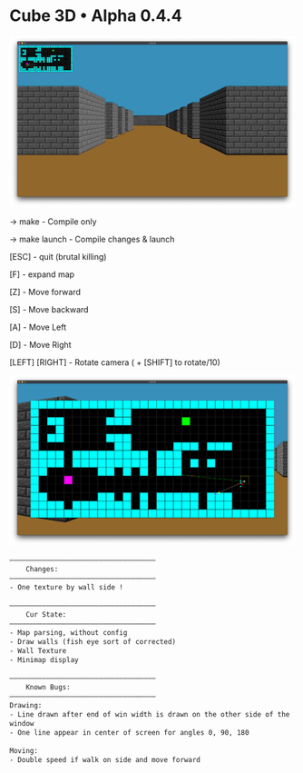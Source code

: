 # Cube 3D • Alpha 0.4.4

![Cube3D Screenshot](/images/textured.png)

-> make - Compile only

-> make launch - Compile changes & launch


[ESC] - quit (brutal killing)

[F] - expand map

[Z] - Move forward

[S] - Move backward

[A] - Move Left

[D] - Move Right

[LEFT] [RIGHT] - Rotate camera ( + [SHIFT] to rotate/10)

![Cube3D Minimap expanded](/images/minimap.png)


	————————————————————————————————————
		Changes:
	————————————————————————————————————
	- One texture by wall side !

    ————————————————————————————————————
		Cur State:
	————————————————————————————————————
	- Map parsing, without config
	- Draw walls (fish eye sort of corrected)
	- Wall Texture
	- Minimap display
	
	————————————————————————————————————
    	Known Bugs:
	————————————————————————————————————
	Drawing: 
	- Line drawn after end of win width is drawn on the other side of the window
	- One line appear in center of screen for angles 0, 90, 180
	
	Moving:
	- Double speed if walk on side and move forward

